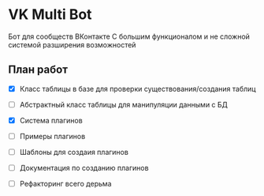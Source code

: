 # VK Multi Bot
Бот для сообществ ВКонтакте С большим функционалом и не сложной системой разширения возможностей


## План работ

 - [x] Класс таблицы в базе для проверки существования/создания таблиц
 - [ ] Абстрактный класс таблицы для манипуляции данными с БД

 - [x] Система плагинов
 - [ ] Примеры плагинов
 - [ ] Шаблоны для создаия плагинов
 - [ ] Документация по созданию плагинов

 - [ ] Рефакторинг всего дерьма
